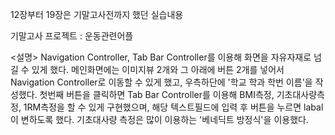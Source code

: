 12장부터 19장은 기말고사전까지 했던 실습내용

기말고사 프로젝트 : 운동관련어플

<설명>
Navigation Controller, Tab Bar Controller를 이용해 화면을 자유자재로 넘길 수 있게 했다.
메인화면에는 이미지뷰 2개와 그 아래에 버튼 2개를 넣어서 Navigation Controller로 이동할 수 있게 했고, 우측하단에 '학교 학과 학번 이름'을 작성했다.
첫번째 버튼을 클릭하면 Tab Bar Controller를 이용해 BMI측정, 기초대사량측정, 1RM측정을 할 수 있게 구현했으며, 해당 텍스트필드에 입력 후 버튼을 누르면 labal이 변하도록 했다. 기초대사량 측정은 많이 이용하는 '베네딕트 방정식'을 이용했다.
